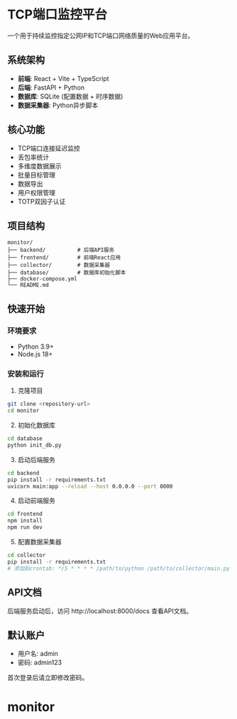 # TCP端口监控平台

一个用于持续监控指定公网IP和TCP端口网络质量的Web应用平台。

## 系统架构

- **前端**: React + Vite + TypeScript
- **后端**: FastAPI + Python
- **数据库**: SQLite (配置数据 + 时序数据)
- **数据采集器**: Python异步脚本

## 核心功能

- TCP端口连接延迟监控
- 丢包率统计
- 多维度数据展示
- 批量目标管理
- 数据导出
- 用户权限管理
- TOTP双因子认证

## 项目结构

```
monitor/
├── backend/          # 后端API服务
├── frontend/         # 前端React应用
├── collector/        # 数据采集器
├── database/         # 数据库初始化脚本
├── docker-compose.yml
└── README.md
```

## 快速开始

### 环境要求

- Python 3.9+
- Node.js 18+

### 安装和运行

1. 克隆项目
```bash
git clone <repository-url>
cd monitor
```

2. 初始化数据库
```bash
cd database
python init_db.py
```

3. 启动后端服务
```bash
cd backend
pip install -r requirements.txt
uvicorn main:app --reload --host 0.0.0.0 --port 8000
```

4. 启动前端服务
```bash
cd frontend
npm install
npm run dev
```

5. 配置数据采集器
```bash
cd collector
pip install -r requirements.txt
# 添加到crontab: */5 * * * * /path/to/python /path/to/collector/main.py
```

## API文档

后端服务启动后，访问 http://localhost:8000/docs 查看API文档。

## 默认账户

- 用户名: admin
- 密码: admin123

首次登录后请立即修改密码。
# monitor
